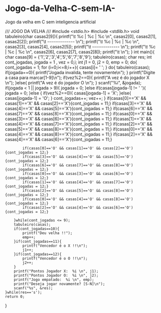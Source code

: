 # Jogo-da-Velha-C-sem-IA-
Jogo da velha em C sem inteligencia artificial


/// JOGO DA VELHA ///
#include <stdio.h>
#include <stdlib.h>
void tabuleiro(char casas2[9]){
    printf("\t  %c  |  %c  |  %c  \n", casas2[0], casas2[1], casas2[2]);
    printf("\t -------------- \n");
    printf("\t  %c  |  %c  |  %c  \n", casas2[3], casas2[4], casas2[5]);
    printf("\t -------------- \n");
    printf("\t  %c  |  %c  |  %c  \n", casas2[6], casas2[7], casas2[8]);
    printf("\t                \n");
}
int main(){
    char casas[9] = {'1','2','3','4','5','6','7','8','9'};
    tabuleiro(casas);
    char res;
    int cont_jogadas, jogada = 1 , vez = 0,i;
    int j1 = 0, j2 = 0, emp = 0;
    do{
            cont_jogadas = 1;
            for (i=0;i<=8;i++){
                casas[i]= ' ';
            }
        do{
            tabuleiro(casas);
            if(jogada==0){
                printf("Jogada invalida, tente novamente\n");
            }
            printf("Digite a casa para marcar[1-9]\n");
            if(vez%2==0){
                printf("A vez é do jogador X \n");
            }else{
                printf("A vez é do jogador O \n");
            }
            scanf("%i", &jogada);
            if(jogada < 1 || jogada > 9){
                jogada = 0;
            }else if(casas[jogada-1] != ' '){
                jogada = 0;
            }else {
                if(vez%2==0){
                    casas[jogada-1] = 'X';
                }else{
                    casas[jogada-1] = 'O';
                }
                cont_jogadas++;
                vez++;
            }
            if(casas[0]=='X' && casas[1]=='X' && casas[2]=='X'){cont_jogadas = 11;}
            if(casas[3]=='X' && casas[4]=='X' && casas[5]=='X'){cont_jogadas = 11;}
            if(casas[6]=='X' && casas[7]=='X' && casas[8]=='X'){cont_jogadas = 11;}
            if(casas[0]=='X' && casas[3]=='X' && casas[6]=='X'){cont_jogadas = 11;}
            if(casas[1]=='X' && casas[4]=='X' && casas[7]=='X'){cont_jogadas = 11;}
            if(casas[2]=='X' && casas[5]=='X' && casas[8]=='X'){cont_jogadas = 11;}
            if(casas[0]=='X' && casas[4]=='X' && casas[8]=='X'){cont_jogadas = 11;}
            if(casas[2]=='X' && casas[4]=='X' && casas[6]=='X'){cont_jogadas = 11;}

            if(casas[0]=='O' && casas[1]=='O' && casas[2]=='O'){cont_jogadas = 12;}
            if(casas[3]=='O' && casas[4]=='O' && casas[5]=='O'){cont_jogadas = 12;}
            if(casas[6]=='O' && casas[7]=='O' && casas[8]=='O'){cont_jogadas = 12;}
            if(casas[0]=='O' && casas[3]=='O' && casas[6]=='O'){cont_jogadas = 12;}
            if(casas[1]=='O' && casas[4]=='O' && casas[7]=='O'){cont_jogadas = 12;}
            if(casas[2]=='O' && casas[5]=='O' && casas[8]=='O'){cont_jogadas = 12;}
            if(casas[0]=='O' && casas[4]=='O' && casas[8]=='O'){cont_jogadas = 12;}
            if(casas[2]=='O' && casas[4]=='O' && casas[6]=='O'){cont_jogadas = 12;}

        }while(cont_jogadas <= 9);
        tabuleiro(casas);
        if(cont_jogadas==10){
            printf("Deu velha !!");
            emp++;
        }if(cont_jogadas==11){
            printf("Vencedor é o X !!\n");
            j1++;
        }if(cont_jogadas==12){
            printf("Vencedor é o O !!\n");
            j2++;
        }
        printf("Pontos Jogador X:  %i \n", j1);
        printf("Pontos Jogador O:  %i \n", j2);
        printf("Jogo empatado:  %i \n", emp);
        printf("Deseja jogar novamente? [S-N]\n");
        scanf("%s", &res);
    }while(res=='s');
    return 0;
}
